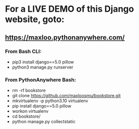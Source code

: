 # For a LIVE DEMO of this Django website, goto:
## https://maxloo.pythonanywhere.com/
### From Bash CLI:
- pip3 install django==5.0 pillow
- python3 manage.py runserver
### From PythonAnywhere Bash:
- rm -rf bookstore
- git clone https://github.com/maxloosmu/bookstore.git
- mkvirtualenv -p python3.10 virtualenv
- pip install django==5.0 pillow
- workon virtualenv
- cd bookstore/
- python manage.py collectstatic
